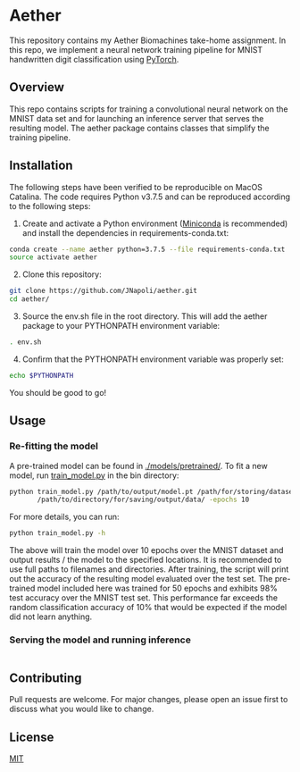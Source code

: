 # Aether
This repository contains my Aether Biomachines take-home assignment. In this
repo, we implement a neural network training pipeline for MNIST handwritten
digit classification using [PyTorch](https://pytorch.org/).

## Overview

This repo contains scripts for training a convolutional neural
network on the MNIST data set and for launching an inference server that
serves the resulting model. The aether package contains
classes that simplify the training pipeline.

## Installation

The following steps have been verified to be reproducible on MacOS Catalina.
The code requires Python v3.7.5 and can be reproduced according to the following
steps:

1. Create and activate a Python environment ([Miniconda](https://docs.conda.io/en/latest/miniconda.html)
 is recommended) and install the dependencies in requirements-conda.txt:

```bash
conda create --name aether python=3.7.5 --file requirements-conda.txt
source activate aether
```

2. Clone this repository:
```bash
git clone https://github.com/JNapoli/aether.git
cd aether/
```

3. Source the env.sh file in the root directory. This will add the aether
package to your PYTHONPATH environment variable:
```bash
. env.sh
```

4. Confirm that the PYTHONPATH environment variable was properly set:
```bash
echo $PYTHONPATH
```

You should be good to go!

## Usage

### Re-fitting the model

A pre-trained model can be found in [./models/pretrained/](./models/pretrained/).
To fit a new model, run [train_model.py](./bin/train_model.py) in the bin directory:
```bash
python train_model.py /path/to/output/model.pt /path/for/storing/datasets/ \
       /path/to/directory/for/saving/output/data/ -epochs 10
```

For more details, you can run:
```bash
python train_model.py -h
```

The above will train the model over 10 epochs over the MNIST dataset
and output results / the model to the specified locations. It is recommended to
use full paths to filenames and directories. After training, the script will
print out the accuracy of the resulting model evaluated over the test set.
The pre-trained model included here was trained for 50 epochs and exhibits
98% test accuracy over the MNIST test set. This performance far exceeds the
random classification accuracy of 10% that would be expected if the model did
not learn anything.

### Serving the model and running inference

```bash
```

## Contributing
Pull requests are welcome. For major changes, please open an issue first to
discuss what you would like to change.


## License
[MIT](https://choosealicense.com/licenses/mit/)
